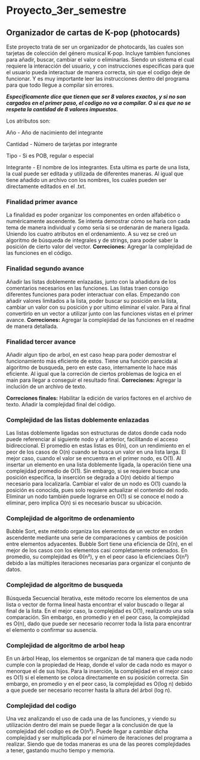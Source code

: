 # Proyecto_3er_semestre

## Organizador de cartas de K-pop (photocards)
Este proyecto trata de ser un organizador de photocards, las cuales son tarjetas de colección del género musical K-pop. Incluye tambien funciones para añadir, buscar, cambiar el valor o eliminarlas. Siendo un sistema el cual requiere la interacción del usuario, y con instrucciones especificas para que el usuario pueda interactuar de manera correcta, sin que el codigo deje de funcionar. Y es muy importante leer las instrucciones dentro del programa para que todo llegue a compilar sin errores.

***Especificamente dice que tienen que ser 8 valores exactos, y si no son cargados en el primer paso, el codigo no va a compilar. O si es que no se respeta la cantidad de 8 valores impuestos.***

Los atributos son:

Año - Año de nacimiento del integrante

Cantidad - Número de tarjetas por integrante

Tipo - Si es POB, regular o especial

Integrante - El nombre de los integrantes. Esta ultima es parte de una lista, la cual puede ser editada y utilizada de diferentes maneras. Al igual que tiene añadido un archivo con los nombres, los cuales pueden ser directamente editados en el .txt.

### Finalidad primer avance
La finalidad es poder organizar los componentes en orden alfabético o numéricamente ascendente. Se intenta demostrar cómo se haría con cada tema de manera individual y como sería si se ordenarán de manera ligada. Uniendo los cuatro atributos en el ordenamiento. A su vez se creó un algoritmo de búsqueda de integrales y de strings, para poder saber la posición de cierto valor del vector. 
**Correciones:** Agregar la complejidad de las funciones en el código.

### Finalidad segundo avance
Añadir las listas doblemente enlazadas, junto con la añadidura de los comentarios necesarios en las funciones. Las listas traen consigo diferentes funciones para poder interactuar con ellas. Empezando con añadir valores limitados a la lista, poder buscar su posición en la lista, cambiar un valor con su posición y por ultimo eliminar el valor. Para al final convertirlo en un vector a utilizar junto con las funciones vistas en el primer avance.
**Correciones:** Agregar la complejidad de las funciones en el readme de manera detallada.

### Finalidad tercer avance
Añadir algun tipo de arbol, en est caso heap para poder demostrar el funcionamiento más eficiente de estos. Tiene una función parecida al algoritmo de busqueda, pero en este caso, internamente lo hace más eficiente. Al igual que la correción de ciertos problemas de logica en el main para llegar a conseguir el resultado final.
**Correciones:** Agregar la inclución de un archivo de texto.

**Correciones finales:** Habilitar la edición de varios factores en el archivo de texto. Añadir la complejidad final del código. 

### Complejidad de las listas doblemente enlazadas
Las listas doblemente ligadas son estructuras de datos donde cada nodo puede referenciar al siguiente nodo y al anterior, facilitando el acceso bidireccional. 
El promedio en estas listas es Θ(n), con un rendimiento en el peor de los casos de O(n) cuando se busca un valor en una lista larga. El mejor caso, cuando el valor se encuentra en el primer nodo, es O(1).
Al insertar un elemento en una lista doblemente ligada, la operación tiene una complejidad promedio de O(1). Sin embargo, si se requiere buscar una posición específica, la inserción se degrada a O(n) debido al tiempo necesario para localizarla. 
Cambiar el valor de un nodo es O(1) cuando la posición es conocida, pues solo requiere actualizar el contenido del nodo.
Eliminar un nodo también puede lograrse en O(1) si se conoce el nodo a eliminar, pero implica O(n) si es necesario buscar su ubicación.

### Complejidad de algoritmo de ordenamiento
Bubble Sort, este método organiza los elementos de un vector en orden ascendente mediante una serie de comparaciones y cambios de posición entre elementos adyacentes. Bubble Sort tiene una eficiencia de Ω(n), en el mejor de los casos con los elementos casí completamente ordenados. En promedio, su complejidad es Θ(n²), y en el peor caso la eficienciaes O(n²) debido a las múltiples iteraciones necesarias para organizar el conjunto de datos.

### Complejidad de algoritmo de busqueda
Búsqueda Secuencial Iterativa, este método recorre los elementos de una lista o vector de forma lineal hasta encontrar el valor buscado o llegar al final de la lista. En el mejor caso, la complejidad es O(1), realizando una sola comparación. Sin embargo, en promedio y en el peor caso, la complejidad es O(n), dado que puede ser necesario recorrer toda la lista para encontrar el elemento o confirmar su ausencia.

### Complejidad de algoritmo de arbol heap
En un árbol Heap, los elementos se organizan de tal manera que cada nodo cumple con la propiedad de Heap, donde el valor de cada nodo es mayor o menorque el de sus hijos. Para la inserción, la complejidad en el mejor caso es O(1) si el elemento se coloca directamente en su posición correcta. Sin embargo, en promedio y en el peor caso, la complejidad es O(log n) debido a que puede ser necesario recorrer hasta la altura del árbol (log n).

### Complejidad del codigo
Una vez analizando el uso de cada una de las funciones, y viendo su utilización dentro del main se puede llegar a la conclusión de que la complejidad del codigo es de O(n²). Puede llegar a cambiar dicha complejidad y ser multiplicada por el número de iteraciones del programa a realizar. Siendo que de todas maneras es una de las peores complejidades a tener, gastando mucho tiempo y memoria.
